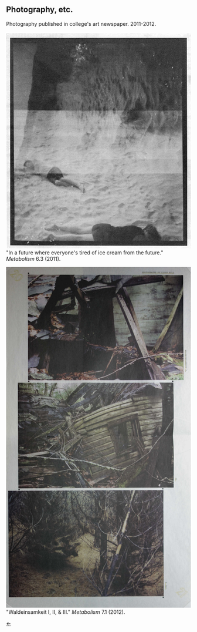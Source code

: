 ## Photography, etc.<br/>

Photography published in college's art newspaper. 2011-2012.<br/>
<br/>
<img src="../images/metabolism-1.jpg"><br/>
"In a future where everyone's tired of ice cream from the future." <i>Metabolism</i> 6.3 (2011).<br/>

<img src="../images/metabolism-2.jpg"><br/>
"Waldeinsamkeit I, II, & III." <i>Metabolism</i> 7.1 (2012).<br/>

[&#8592;](../pages/art)
